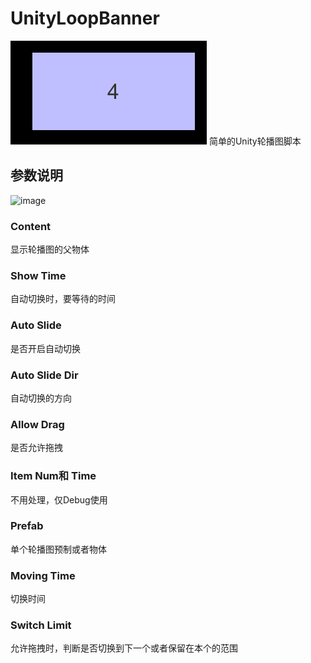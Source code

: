 # UnityLoopBanner

![image](https://github.com/vinelin/UnityLoopBanner/blob/master/%E6%97%A0%E7%BC%9D%E5%BE%AA%E7%8E%AF.gif)
简单的Unity轮播图脚本

## 参数说明
![image](https://user-images.githubusercontent.com/28559480/215973144-865e45b6-dac7-4e20-a4ad-383b43d538e5.png)
### Content
显示轮播图的父物体
### Show Time
自动切换时，要等待的时间
### Auto Slide
是否开启自动切换
### Auto Slide Dir
自动切换的方向
### Allow Drag
是否允许拖拽
### Item Num和 Time
不用处理，仅Debug使用
### Prefab
单个轮播图预制或者物体
### Moving Time
切换时间
### Switch Limit
允许拖拽时，判断是否切换到下一个或者保留在本个的范围
